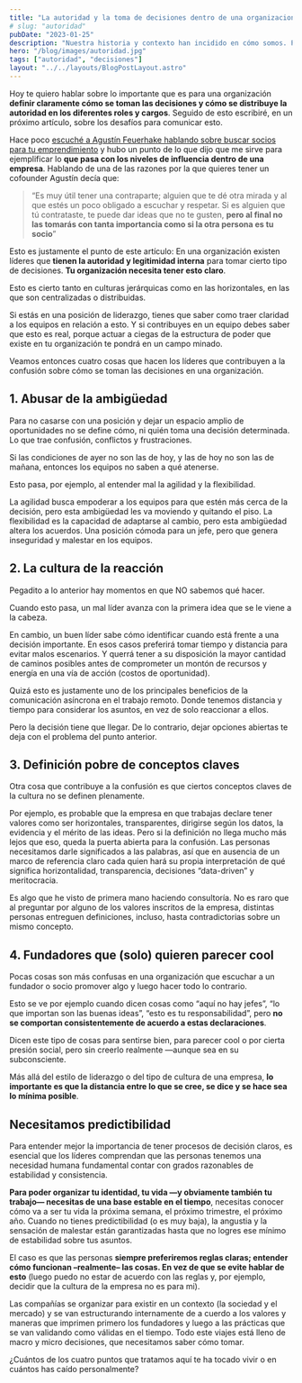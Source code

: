 ```yaml
---
title: "La autoridad y la toma de decisiones dentro de una organizacion"
# slug: "autoridad"
pubDate: "2023-01-25"
description: "Nuestra historia y contexto han incidido en cómo somos. Pero si creemos que somos solo eso, nos dominaría una visión de locus externo."
hero: "/blog/images/autoridad.jpg"
tags: ["autoridad", "decisiones"]
layout: "../../layouts/BlogPostLayout.astro"
---
```


Hoy te quiero hablar sobre lo importante que es para una organización **definir claramente cómo se toman las decisiones y cómo se distribuye la autoridad en los diferentes roles y cargos**. Seguido de esto escribiré, en un próximo artículo, sobre los desafíos para comunicar esto.

Hace poco [escuché a Agustín Feuerhake hablando sobre buscar socios para tu emprendimiento](https://youtu.be/oFqQybm0CqE?t=352) y hubo un punto de lo que dijo que me sirve para ejemplificar lo **que pasa con los niveles de influencia dentro de una empresa**. Hablando de una de las razones por la que quieres tener un cofounder Agustín decía que:

> “Es muy útil tener una contraparte; alguien que te dé otra mirada y al que estés un poco obligado a escuchar y respetar. Si es alguien que tú contrataste, te puede dar ideas que no te gusten, **pero al final no las tomarás con tanta importancia como si la otra persona es tu socio**”

Esto es justamente el punto de este artículo: En una organización existen líderes que **tienen la autoridad y legitimidad interna** para tomar cierto tipo de decisiones. **Tu organización necesita tener esto claro**.

Esto es cierto tanto en culturas jerárquicas como en las horizontales, en las que son centralizadas o distribuidas.

Si estás en una posición de liderazgo, tienes que saber como traer claridad a los equipos en relación a esto. Y si contribuyes en un equipo debes saber que esto es real, porque actuar a ciegas de la estructura de poder que existe en tu organización te pondrá en un campo minado.

Veamos entonces cuatro cosas que hacen los líderes que contribuyen a la confusión sobre cómo se toman las decisiones en una organización.

## 1. Abusar de la ambigüedad
Para no casarse con una posición y dejar un espacio amplio de oportunidades no se define cómo, ni quién toma una decisión determinada. Lo que trae confusión, conflictos y frustraciones.

Si las condiciones de ayer no son las de hoy, y las de hoy no son las de mañana, entonces los equipos no saben a qué atenerse.

Esto pasa, por ejemplo, al entender mal la agilidad y la flexibilidad.

La agilidad busca empoderar a los equipos para que estén más cerca de la decisión, pero esta ambigüedad les va moviendo y quitando el piso.
La flexibilidad es la capacidad de adaptarse al cambio, pero esta ambigüedad altera los acuerdos.
Una posición cómoda para un jefe, pero que genera inseguridad y malestar en los equipos.

## 2. La cultura de la reacción
Pegadito a lo anterior hay momentos en que NO sabemos qué hacer.

Cuando esto pasa, un mal líder avanza con la primera idea que se le viene a la cabeza.

En cambio, un buen líder sabe cómo identificar cuando está frente a una decisión importante. En esos casos preferirá tomar tiempo y distancia para evitar malos escenarios. Y querrá tener a su disposición la mayor cantidad de caminos posibles antes de comprometer un montón de recursos y energía en una vía de acción (costos de oportunidad).

Quizá esto es justamente uno de los principales beneficios de la comunicación asíncrona en el trabajo remoto. Donde tenemos distancia y tiempo para considerar los asuntos, en vez de solo reaccionar a ellos.

Pero la decisión tiene que llegar. De lo contrario, dejar opciones abiertas te deja con el problema del punto anterior.

## 3. Definición pobre de conceptos claves
Otra cosa que contribuye a la confusión es que ciertos conceptos claves de la cultura no se definen plenamente.

Por ejemplo, es probable que la empresa en que trabajas declare tener valores como ser horizontales, transparentes, dirigirse según los datos, la evidencia y el mérito de las ideas. Pero si la definición no llega mucho más lejos que eso, queda la puerta abierta para la confusión. Las personas necesitamos darle significados a las palabras, así que en ausencia de un marco de referencia claro cada quien hará su propia interpretación de qué significa horizontalidad, transparencia, decisiones “data-driven” y meritocracia.

Es algo que he visto de primera mano haciendo consultoría. No es raro que al preguntar por alguno de los valores inscritos de la empresa, distintas personas entreguen definiciones, incluso, hasta contradictorias sobre un mismo concepto.

## 4. Fundadores que (solo) quieren parecer cool
Pocas cosas son más confusas en una organización que escuchar a un fundador o socio promover algo y luego hacer todo lo contrario.

Esto se ve por ejemplo cuando dicen cosas como “aquí no hay jefes”, “lo que importan son las buenas ideas”, “esto es tu responsabilidad”, pero **no se comportan consistentemente de acuerdo a estas declaraciones**.

Dicen este tipo de cosas para sentirse bien, para parecer cool o por cierta presión social, pero sin creerlo realmente —aunque sea en su subconsciente.

Más allá del estilo de liderazgo o del tipo de cultura de una empresa, **lo importante es que la distancia entre lo que se cree, se dice y se hace sea lo mínima posible**.

## Necesitamos predictibilidad
Para entender mejor la importancia de tener procesos de decisión claros, es esencial que los líderes comprendan que las personas tenemos una necesidad humana fundamental contar con grados razonables de estabilidad y consistencia.

**Para poder organizar tu identidad, tu vida —y obviamente también tu trabajo— necesitas de una base estable en el tiempo**, necesitas conocer cómo va a ser tu vida la próxima semana, el próximo trimestre, el próximo año. Cuando no tienes predictibilidad (o es muy baja), la angustia y la sensación de malestar están garantizadas hasta que no logres ese mínimo de estabilidad sobre tus asuntos.

El caso es que las personas **siempre preferiremos reglas claras; entender cómo funcionan –realmente– las cosas. En vez de que se evite hablar de esto** (luego puedo no estar de acuerdo con las reglas y, por ejemplo, decidir que la cultura de la empresa no es para mi).

Las compañías se organizar para existir en un contexto (la sociedad y el mercado) y se van estructurando internamente de a cuerdo a los valores y maneras que imprimen primero los fundadores y luego a las prácticas que se van validando como válidas en el tiempo. Todo este viajes está lleno de macro y micro decisiones, que necesitamos saber cómo tomar.

¿Cuántos de los cuatro puntos que tratamos aquí te ha tocado vivir o en cuántos has caído personalmente?
